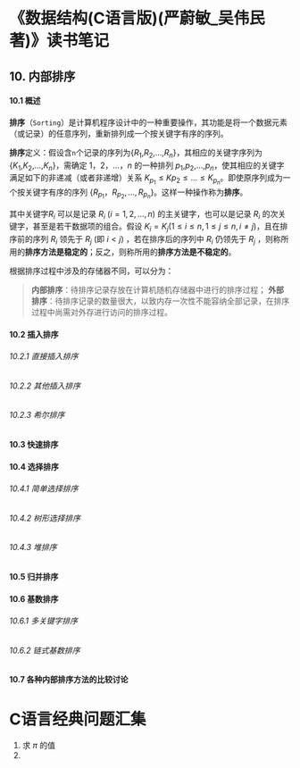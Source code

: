 # 《数据结构(C语言版)(严蔚敏_吴伟民著)》读书笔记

## 10. 内部排序

#### 10.1 概述

**排序**（`Sorting`）是计算机程序设计中的一种重要操作，其功能是将一个数据元素（或记录）的任意序列，重新排列成一个按关键字有序的序列。

**排序**定义：假设含`n`个记录的序列为{$R_1$,$R_2$,$\dots$,$R_n$}，其相应的关键字序列为{$K_1$,$K_2$,$\dots$,$K_n$}，需确定 $1，2，\dots，n$ 的一种排列 $p_1$,$p_2$,$\dots$,$p_n$，使其相应的关键字满足如下的非递减（或者非递增）关系 $K_{p_{1}} \le K{p_{2}} \le \dots \le K_{p_{n}}$。即使原序列成为一个按关键字有序的序列 {$R_{p_{1}}，R_{p_{2}}, \dots, R_{p_{n}}$}。这样一种操作称为**排序**。

其中关键字$R_i$ 可以是记录 $R_i$ ($i=1,2,\dots,n$) 的主关键字，也可以是记录 $R_i$ 的次关键字，甚至是若干数据项的组合。假设 $K_i=K_j (1 \le i \le n, 1 \le j \le n, i\ne j)$，且在排序前的序列 $R_i$ 领先于 $R_j$ (即 $i < j$) ，若在排序后的序列中 $R_i$ 仍领先于 $R_j$ ，则称所用的**排序方法是稳定的**；反之，则称所用的**排序方法是不稳定的**。

根据排序过程中涉及的存储器不同，可以分为：

> **内部排序**：待排序记录存放在计算机随机存储器中进行的排序过程；
> **外部排序**：待排序记录的数量很大，以致内存一次性不能容纳全部记录，在排序过程中尚需对外存进行访问的排序过程。


#### 10.2 插入排序
###### 10.2.1 直接插入排序
###### 10.2.2 其他插入排序
###### 10.2.3 希尔排序
#### 10.3 快速排序
#### 10.4 选择排序
###### 10.4.1 简单选择排序
###### 10.4.2 树形选择排序
###### 10.4.3 堆排序
#### 10.5 归并排序
#### 10.6 基数排序
###### 10.6.1 多关键字排序
###### 10.6.2 链式基数排序
#### 10.7 各种内部排序方法的比较讨论

# C语言经典问题汇集

1. 求 $\pi$ 的值
2. 
